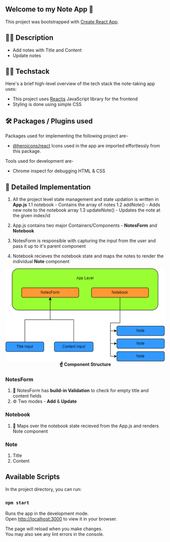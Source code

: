 ## Welcome to my Note App 🤩

This project was bootstrapped with [Create React App](https://github.com/facebook/create-react-app).

## 🦸‍♂️ Description

- Add notes with Title and Content
- Update notes

## 👨‍💻 Techstack

Here's a brief high-level overview of the tech stack the note-taking app uses:

- This project uses [Reactjs](https://reactjs.org/) JavaScript library for the frontend
- Styling is done using simple CSS

## 🛠 Packages / Plugins used

Packages used for implementing the following project are-

- [@heroicons/react](https://heroicons.com/)
  Icons used in the app are imported effortlessly from this package.

Tools used for development are-

- Chrome inspect for debugging HTML & CSS

## 🔎 Detailed Implementation

1. All the project level state management and state updation is written in <b>App.js</b>
   1.1 notebook - Contains the array of notes
   1.2 addNote() - Adds new note to the notebook array
   1.3 updateNote() - Updates the note at the given index/id

2. App.js contains two major Containers/Components - <b>NotesForm</b> and <b>Notebook</b>
3. NotesForm is responsible with capturing the input from the user and pass it up to it's parent component
4. Notebook recieves the notebook state and maps the notes to render the individual <b>Note</b> component

<div style="display:flex;flex-direction:column;align-items:center; justify-content:center;">
<img src="public/Phera.drawio.png" />
<b>☝ Component Structure</b></div>

### NotesForm

1. 👮 NotesForm has <b> build-in Validation</b> to check for empty title and content fields
2. ⚙ Two modes - <b>Add</b> & <b>Update</b>

### Notebook

1. 📒 Maps over the notebook state recieved from the App.js and renders Note component

### Note

1. Title
2. Content

## Available Scripts

In the project directory, you can run:

### `npm start`

Runs the app in the development mode.\
Open [http://localhost:3000](http://localhost:3000) to view it in your browser.

The page will reload when you make changes.\
You may also see any lint errors in the console.
